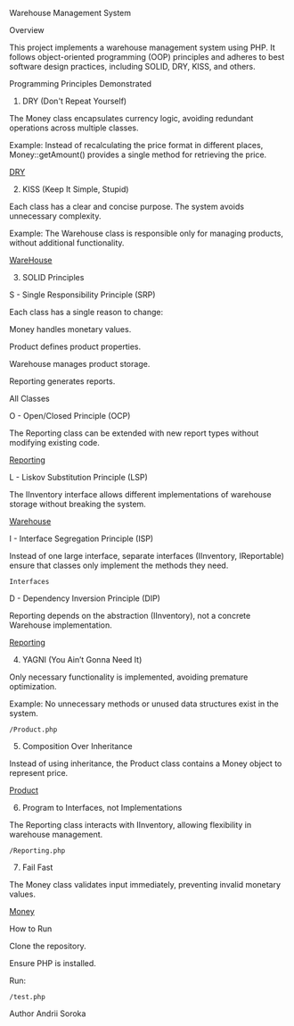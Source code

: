 Warehouse Management System

Overview

This project implements a warehouse management system using PHP. It follows object-oriented programming (OOP) principles and adheres to best software design practices, including SOLID, DRY, KISS, and others.

Programming Principles Demonstrated

1. DRY (Don't Repeat Yourself)

The Money class encapsulates currency logic, avoiding redundant operations across multiple classes.

Example: Instead of recalculating the price format in different places, Money::getAmount() provides a single method for retrieving the price.

[DRY](https://github.com/vt231sao/-software-design/blob/8636d632681c6f8dbe25e5d6cd40e663ecad5d4c/lab%201/src/Money.php#L15-L17)

2. KISS (Keep It Simple, Stupid)

Each class has a clear and concise purpose. The system avoids unnecessary complexity.

Example: The Warehouse class is responsible only for managing products, without additional functionality.

[WareHouse](https://github.com/vt231sao/-software-design/blob/8636d632681c6f8dbe25e5d6cd40e663ecad5d4c/lab%201/src/Warehouse.php#L4-L14)

3. SOLID Principles

S - Single Responsibility Principle (SRP)

Each class has a single reason to change:

Money handles monetary values.

Product defines product properties.

Warehouse manages product storage.

Reporting generates reports.

All Classes

O - Open/Closed Principle (OCP)

The Reporting class can be extended with new report types without modifying existing code.

[Reporting](https://github.com/vt231sao/-software-design/blob/8636d632681c6f8dbe25e5d6cd40e663ecad5d4c/lab%201/src/Reporting.php#L3-L10)

L - Liskov Substitution Principle (LSP)

The IInventory interface allows different implementations of warehouse storage without breaking the system.

[Warehouse](https://github.com/vt231sao/-software-design/blob/8636d632681c6f8dbe25e5d6cd40e663ecad5d4c/lab%201/src/Warehouse.php#L4)

I - Interface Segregation Principle (ISP)

Instead of one large interface, separate interfaces (IInventory, IReportable) ensure that classes only implement the methods they need.

`Interfaces`

D - Dependency Inversion Principle (DIP)

Reporting depends on the abstraction (IInventory), not a concrete Warehouse implementation.

[Reporting](https://github.com/vt231sao/-software-design/blob/8636d632681c6f8dbe25e5d6cd40e663ecad5d4c/lab%201/src/IInventory.php#L3)

4. YAGNI (You Ain’t Gonna Need It)

Only necessary functionality is implemented, avoiding premature optimization.

Example: No unnecessary methods or unused data structures exist in the system.

`/Product.php`

5. Composition Over Inheritance

Instead of using inheritance, the Product class contains a Money object to represent price.

[Product](https://github.com/vt231sao/-software-design/blob/8636d632681c6f8dbe25e5d6cd40e663ecad5d4c/lab%201/src/Product.php#L4-L11)

6. Program to Interfaces, not Implementations

The Reporting class interacts with IInventory, allowing flexibility in warehouse management.

`/Reporting.php`

7. Fail Fast

The Money class validates input immediately, preventing invalid monetary values.

[Money](https://github.com/vt231sao/-software-design/blob/8636d632681c6f8dbe25e5d6cd40e663ecad5d4c/lab%201/src/Money.php#L7-L13)

How to Run

Clone the repository.

Ensure PHP is installed.

Run:

`/test.php`

Author
Andrii Soroka
